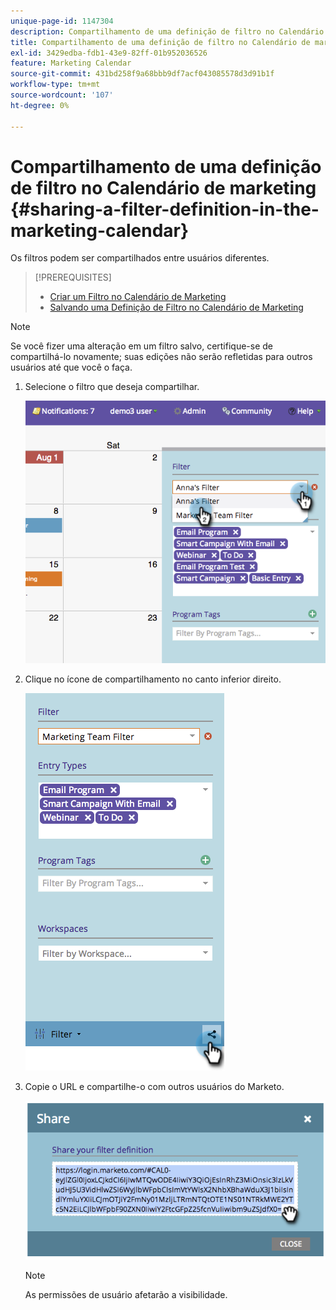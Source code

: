 ```yaml
---
unique-page-id: 1147304
description: Compartilhamento de uma definição de filtro no Calendário de marketing - Documentação do Marketo - Documentação do produto
title: Compartilhamento de uma definição de filtro no Calendário de marketing
exl-id: 3429edba-fdb1-43e9-82ff-01b952036526
feature: Marketing Calendar
source-git-commit: 431bd258f9a68bbb9df7acf043085578d3d91b1f
workflow-type: tm+mt
source-wordcount: '107'
ht-degree: 0%

---
```


# Compartilhamento de uma definição de filtro no Calendário de marketing {#sharing-a-filter-definition-in-the-marketing-calendar}

Os filtros podem ser compartilhados entre usuários diferentes.

>[!PREREQUISITES]
>
>* [Criar um Filtro no Calendário de Marketing](/help/marketo/product-docs/core-marketo-concepts/marketing-calendar/working-with-the-calendar/filtering-the-marketing-calendar.md)
>* [Salvando uma Definição de Filtro no Calendário de Marketing](/help/marketo/product-docs/core-marketo-concepts/marketing-calendar/working-with-the-calendar/saving-a-filter-definition-in-the-marketing-calendar.md)

>[!NOTE]
>
> Se você fizer uma alteração em um filtro salvo, certifique-se de compartilhá-lo novamente; suas edições não serão refletidas para outros usuários até que você o faça.

1. Selecione o filtro que deseja compartilhar.

   ![](assets/image2014-9-24-11-3a31-3a19.png)

1. Clique no ícone de compartilhamento no canto inferior direito.

   ![](assets/image2014-9-24-11-3a31-3a24.png)

1. Copie o URL e compartilhe-o com outros usuários do Marketo.

   ![](assets/image2014-9-24-11-3a31-3a29.png)

   >[!NOTE]
   >
   >As permissões de usuário afetarão a visibilidade.
